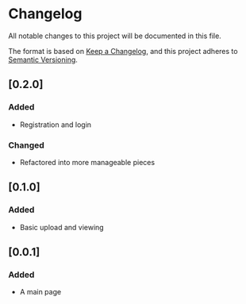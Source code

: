 # Changelog

All notable changes to this project will be documented in this file.

The format is based on [Keep a Changelog](https://keepachangelog.com/en/1.1.0/),
and this project adheres to [Semantic Versioning](https://semver.org/spec/v2.0.0.html).


## [0.2.0]

### Added

- Registration and login

### Changed

- Refactored into more manageable pieces


## [0.1.0]

### Added
- Basic upload and viewing


## [0.0.1]

### Added

- A main page